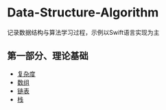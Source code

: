# Data-Structure-Algorithm
记录数据结构与算法学习过程，示例以Swift语言实现为主

## 第一部分、理论基础
* [复杂度](https://github.com/FreakLee/Data-Structure-Algorithm/blob/main/Notes/01-%E5%A4%8D%E6%9D%82%E5%BA%A6.md)
* [数组](https://github.com/FreakLee/Data-Structure-Algorithm/blob/main/Notes/02-%E6%95%B0%E7%BB%84.md)
* [链表](https://github.com/FreakLee/Data-Structure-Algorithm/blob/main/Notes/03-%E9%93%BE%E8%A1%A8.md)
* [栈](https://github.com/FreakLee/Data-Structure-Algorithm/blob/main/Notes/04-%E6%A0%88.md)
